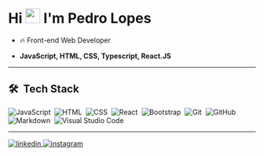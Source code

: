 <h1 align="left">Hi <img src="https://raw.githubusercontent.com/kaueMarques/kaueMarques/master/hi.gif" width="30px"> I'm Pedro Lopes</h1>

- 🔥 Front-end Web Developer

-  **JavaScript, HTML, CSS, Typescript, React.JS**
---

## 🛠 &nbsp;Tech Stack

![JavaScript](https://img.shields.io/badge/-JavaScript-05122A?style=flat&logo=javascript)&nbsp;
![HTML](https://img.shields.io/badge/-HTML-05122A?style=flat&logo=HTML5)&nbsp;
![CSS](https://img.shields.io/badge/-CSS-05122A?style=flat&logo=CSS3&logoColor=1572B6)&nbsp;
![React](https://img.shields.io/badge/-React-05122A?style=flat&logo=react)&nbsp;
![Bootstrap](https://img.shields.io/badge/-Bootstrap-05122A?style=flat&logo=bootstrap)&nbsp;
![Git](https://img.shields.io/badge/-Git-05122A?style=flat&logo=git)&nbsp;
![GitHub](https://img.shields.io/badge/-GitHub-05122A?style=flat&logo=github)&nbsp;
![Markdown](https://img.shields.io/badge/-Markdown-05122A?style=flat&logo=markdown)&nbsp;
![Visual Studio Code](https://img.shields.io/badge/-Visual%20Studio%20Code-05122A?style=flat&logo=visual-studio-code&logoColor=007ACC)&nbsp;

---

<p align="left">
<a href="https://www.linkedin.com/in/pedro-lopes/" target="_blank">
  <img align="center" src="https://img.shields.io/badge/-pedrolopes-05122A?style=flat&logo=linkedin" alt="linkedin"/>
</a>
<a href="https://instagram.com/pedrow42" target="_blank">
 <img align="center" src="https://img.shields.io/badge/-pedrolopes-05122A?style=flat&logo=instagram" alt="instagram"/>
</a>
</p>



